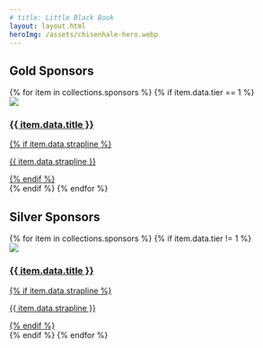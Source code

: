 ```yaml
---
# title: Little Black Book
layout: layout.html
heroImg: /assets/chisenhale-hero.webp
---
```


## Gold Sponsors

<section>
{% for item in collections.sponsors %}
{% if item.data.tier == 1 %}
<a href="{{ item.url }}">
<article>
    <img src="{{item.data.heroImg}}" />
    <h1 style="view-transition-name: heading-{{ forloop.index }};">{{ item.data.title }}</h1> 
    {% if item.data.strapline %}<p>{{ item.data.strapline }}</p> {% endif %}
</article>
</a>
{% endif %}
{% endfor %}
</section>

## Silver Sponsors

<section>
{% for item in collections.sponsors %}
{% if item.data.tier != 1 %}
<a href="{{ item.url }}">
<article>
    <img src="{{item.data.heroImg}}" />
    <h1 style="view-transition-name: heading-{{ forloop.index }};">{{ item.data.title }}</h1> 
     {% if item.data.strapline %}<p>{{ item.data.strapline }}</p> {% endif %}
</article>
</a>
{% endif %}
{% endfor %}
</section>
